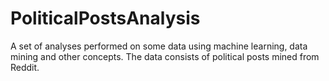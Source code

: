 # PoliticalPostsAnalysis
A set of analyses performed on some data using machine learning, data mining and other concepts. The data consists of political posts mined from Reddit.
